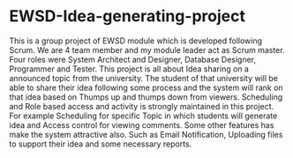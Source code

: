 # EWSD-Idea-generating-project
This is a group project of EWSD module which is developed following Scrum. We are 4 team member and my module leader act as Scrum master. Four roles were System Architect and Designer, Database Designer, Programmer and Tester. This project is all about Idea sharing on a announced topic from the university. The student of that university will be able to share their idea following some process and the system will rank on that idea based on Thumps up and thumps down from viewers. Scheduling and Role based access and activity is strongly maintained in this project. For example Scheduling for specific Topic in which students will generate idea and Access control for viewing comments. Some other features has make the system attractive also. Such as Email Notification, Uploading files to support their idea and some necessary reports.  
